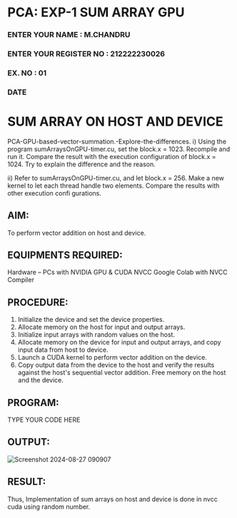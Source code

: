 # PCA: EXP-1  SUM ARRAY GPU
<h3>ENTER YOUR NAME : M.CHANDRU</h3>
<h3>ENTER YOUR REGISTER NO : 212222230026</h3>
<h3>EX. NO : 01</h3>
<h3>DATE</h3>
<h1> <align=center> SUM ARRAY ON HOST AND DEVICE </h3>
PCA-GPU-based-vector-summation.-Explore-the-differences.
i) Using the program sumArraysOnGPU-timer.cu, set the block.x = 1023. Recompile and run it. Compare the result with the execution configuration of block.x = 1024. Try to explain the difference and the reason.

ii) Refer to sumArraysOnGPU-timer.cu, and let block.x = 256. Make a new kernel to let each thread handle two elements. Compare the results with other execution confi gurations.
## AIM:

To perform vector addition on host and device.

## EQUIPMENTS REQUIRED:
Hardware – PCs with NVIDIA GPU & CUDA NVCC
Google Colab with NVCC Compiler




## PROCEDURE:

1. Initialize the device and set the device properties.
2. Allocate memory on the host for input and output arrays.
3. Initialize input arrays with random values on the host.
4. Allocate memory on the device for input and output arrays, and copy input data from host to device.
5. Launch a CUDA kernel to perform vector addition on the device.
6. Copy output data from the device to the host and verify the results against the host's sequential vector addition. Free memory on the host and the device.

## PROGRAM:
TYPE YOUR CODE HERE

## OUTPUT:

![Screenshot 2024-08-27 090907](https://github.com/user-attachments/assets/41a9b120-a287-422f-ac2d-462ea6da0fb8)


## RESULT:
Thus, Implementation of sum arrays on host and device is done in nvcc cuda using random number.
